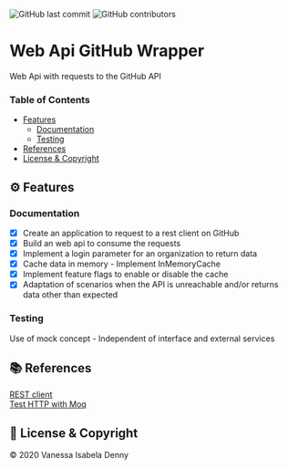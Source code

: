 ![GitHub last commit](https://img.shields.io/github/last-commit/vanessaidenny/webapi-github-wrapper?color=blueviolet&style=plastic)
![GitHub contributors](https://img.shields.io/github/contributors/vanessaidenny/webapi-github-wrapper?color=brightgreen&style=plastic)
 
# Web Api GitHub Wrapper

Web Api with requests to the GitHub API

### Table of Contents

- [Features](#features)
  - [Documentation](#documentation)
  - [Testing](#testing)
- [References](#references)
- [License & Copyright](#license)

<a name="features"></a>
## ⚙️ Features

<a name="documentation"></a>
### Documentation

- [X] Create an application to request to a rest client on GitHub
- [X] Build an web api to consume the requests
- [X] Implement a login parameter for an organization to return data
- [X] Cache data in memory - Implement InMemoryCache
- [X] Implement feature flags to enable or disable the cache
- [X] Adaptation of scenarios when the API is unreachable and/or returns data other than expected

<a name="testing"></a>
### Testing

Use of mock concept - Independent of interface and external services

<a name="references"></a>
## 📚 References

[REST client](https://docs.microsoft.com/en-us/dotnet/csharp/tutorials/console-webapiclient#processing-the-json-result)  
[Test HTTP with Moq](https://dev.to/gautemeekolsen/how-to-test-httpclient-with-moq-in-c-2ldp)

<a name="license"></a>
## 📌 License & Copyright

&copy; 2020 Vanessa Isabela Denny
